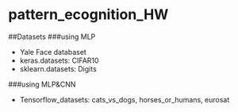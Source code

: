 # pattern_ecognition_HW
##Datasets
###using MLP
* Yale Face databaset
* keras.datasets: CIFAR10
* sklearn.datasets: Digits

###using MLP&CNN
* Tensorflow_datasets: cats_vs_dogs, horses_or_humans, eurosat

